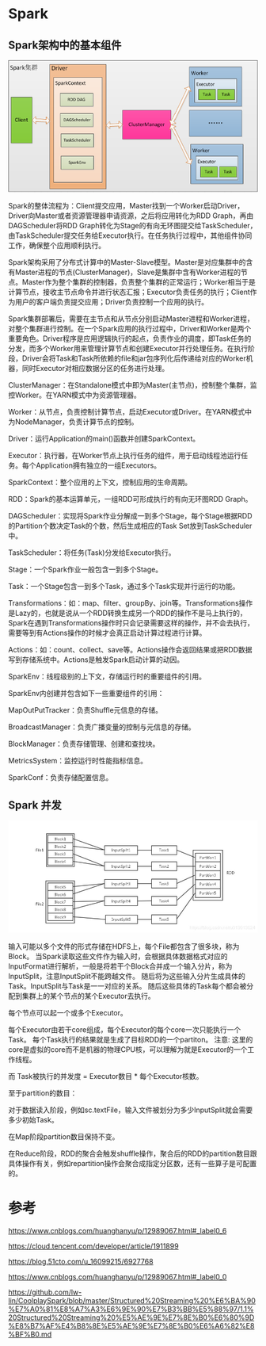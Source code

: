 # Spark

## Spark架构中的基本组件

![spark-component](./spark-component)

Spark的整体流程为：Client提交应用，Master找到一个Worker启动Driver，Driver向Master或者资源管理器申请资源，之后将应用转化为RDD Graph，再由DAGScheduler将RDD Graph转化为Stage的有向无环图提交给TaskScheduler，由TaskScheduler提交任务给Executor执行。在任务执行过程中，其他组件协同工作，确保整个应用顺利执行。

Spark架构采用了分布式计算中的Master-Slave模型。Master是对应集群中的含有Master进程的节点(ClusterManager)，Slave是集群中含有Worker进程的节点。Master作为整个集群的控制器，负责整个集群的正常运行；Worker相当于是计算节点，接收主节点命令并进行状态汇报；Executor负责任务的执行；Client作为用户的客户端负责提交应用；Driver负责控制一个应用的执行。

Spark集群部署后，需要在主节点和从节点分别启动Master进程和Worker进程，对整个集群进行控制。在一个Spark应用的执行过程中，Driver和Worker是两个重要角色。Driver程序是应用逻辑执行的起点，负责作业的调度，即Task任务的分发，而多个Worker用来管理计算节点和创建Executor并行处理任务。在执行阶段，Driver会将Task和Task所依赖的file和jar包序列化后传递给对应的Worker机器，同时Executor对相应数据分区的任务进行处理。

ClusterManager：在Standalone模式中即为Master(主节点)，控制整个集群，监控Worker。在YARN模式中为资源管理器。

Worker：从节点，负责控制计算节点，启动Executor或Driver。在YARN模式中为NodeManager，负责计算节点的控制。

Driver：运行Application的main()函数并创建SparkContext。

Executor：执行器，在Worker节点上执行任务的组件，用于启动线程池运行任务。每个Application拥有独立的一组Executors。

SparkContext：整个应用的上下文，控制应用的生命周期。

RDD：Spark的基本运算单元，一组RDD可形成执行的有向无环图RDD Graph。

DAGScheduler：实现将Spark作业分解成一到多个Stage，每个Stage根据RDD的Partition个数决定Task的个数，然后生成相应的Task Set放到TaskScheduler中。

TaskScheduler：将任务(Task)分发给Executor执行。

Stage：一个Spark作业一般包含一到多个Stage。

Task：一个Stage包含一到多个Task，通过多个Task实现并行运行的功能。

Transformations：如：map、filter、groupBy、join等。Transformations操作是Lazy的，也就是说从一个RDD转换生成另一个RDD的操作不是马上执行的，Spark在遇到Transformations操作时只会记录需要这样的操作，并不会去执行，需要等到有Actions操作的时候才会真正启动计算过程进行计算。

Actions：如：count、collect、save等。Actions操作会返回结果或把RDD数据写到存储系统中。Actions是触发Spark启动计算的动因。

SparkEnv：线程级别的上下文，存储运行时的重要组件的引用。

SparkEnv内创建并包含如下一些重要组件的引用：

MapOutPutTracker：负责Shuffle元信息的存储。

BroadcastManager：负责广播变量的控制与元信息的存储。

BlockManager：负责存储管理、创建和查找块。

MetricsSystem：监控运行时性能指标信息。

SparkConf：负责存储配置信息。

## Spark 并发

![spark-blob-split-task-partition-rdd.jpeg](./spark-blob-split-task-partition-rdd.jpeg)

输入可能以多个文件的形式存储在HDFS上，每个File都包含了很多块，称为Block。
当Spark读取这些文件作为输入时，会根据具体数据格式对应的InputFormat进行解析，一般是将若干个Block合并成一个输入分片，称为InputSplit，注意InputSplit不能跨越文件。
随后将为这些输入分片生成具体的Task。InputSplit与Task是一一对应的关系。
随后这些具体的Task每个都会被分配到集群上的某个节点的某个Executor去执行。

每个节点可以起一个或多个Executor。

每个Executor由若干core组成，每个Executor的每个core一次只能执行一个Task。
每个Task执行的结果就是生成了目标RDD的一个partiton。
注意: 这里的core是虚拟的core而不是机器的物理CPU核，可以理解为就是Executor的一个工作线程。

而 Task被执行的并发度 = Executor数目 * 每个Executor核数。

至于partition的数目：

对于数据读入阶段，例如sc.textFile，输入文件被划分为多少InputSplit就会需要多少初始Task。

在Map阶段partition数目保持不变。

在Reduce阶段，RDD的聚合会触发shuffle操作，聚合后的RDD的partition数目跟具体操作有关，例如repartition操作会聚合成指定分区数，还有一些算子是可配置的。


# 参考

https://www.cnblogs.com/huanghanyu/p/12989067.html#_label0_6

https://cloud.tencent.com/developer/article/1911899

https://blog.51cto.com/u_16099215/6927768

https://www.cnblogs.com/huanghanyu/p/12989067.html#_label0_0

https://github.com/lw-lin/CoolplaySpark/blob/master/Structured%20Streaming%20%E6%BA%90%E7%A0%81%E8%A7%A3%E6%9E%90%E7%B3%BB%E5%88%97/1.1%20Structured%20Streaming%20%E5%AE%9E%E7%8E%B0%E6%80%9D%E8%B7%AF%E4%B8%8E%E5%AE%9E%E7%8E%B0%E6%A6%82%E8%BF%B0.md